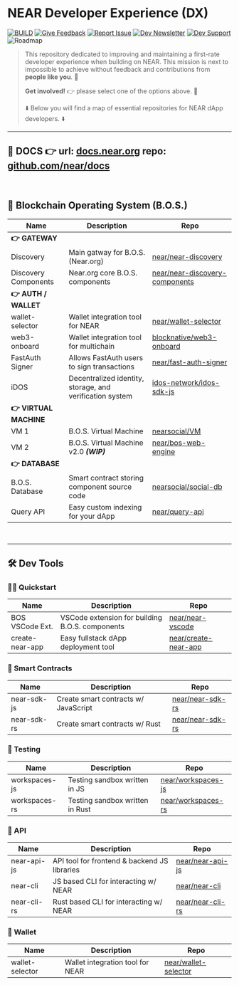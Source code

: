 # NEAR Developer Experience (DX)

[![BUILD](https://img.shields.io/badge/BUILD-03BE09)](https://docs.near.org/bos/)
[![Give Feedback](https://img.shields.io/badge/Give_Feedback-F9F502)](https://github.com/near/DX/issues/new/choose)
[![Report Issue](https://img.shields.io/badge/Report_Issue-BE0303)](https://github.com/near/DX/issues/new?assignees=&labels=&projects=&template=%F0%9F%90%9E-bug-report.md&title=[BUG])
[![Dev Newsletter](https://img.shields.io/badge/Developer_Newsletter-0087E5)](https://forms.gle/RWQceqPPhN1i8gdb8)
[![Dev Support](https://img.shields.io/badge/Dev_Support-white.svg?logo=stackoverflow)](https://stackoverflow.com/questions/tagged/nearprotocol)
![Roadmap](https://img.shields.io/badge/Roadmap_(soon!)-purple)

> This repository dedicated to improving and maintaining a first-rate developer experience when building on NEAR. This mission is next to impossible to achieve without feedback and contributions from **people like you**. 🫵
>
> **Get involved!** 👉 please select one of the options above. 🙏
>
> ⬇️ Below you will find a map of essential repositories for NEAR dApp developers. ⬇️

___

## 📂 DOCS 👉 url: [docs.near.org](https://docs.near.org) repo: [github.com/near/docs](https://github.com/near/docs)

<br/>

## 🚀 Blockchain Operating System (B.O.S.)

| Name      | Description | Repo |
| ----------- | ----------- | --- |
|**👉 GATEWAY**|||
| Discovery    | Main gatway for B.O.S. (Near.org)  |[near/near-discovery](https://github.com/near/near-discovery)|
| Discovery Components | Near.org core B.O.S. components | [near/near-discovery-components](https://github.com/near/near-discovery-components)
| **👉 AUTH / WALLET**|||
| wallet-selector |Wallet integration tool for NEAR|[near/wallet-selector](https://github.com/near/wallet-selector)|
| web3-onboard | Wallet integration tool for multichain |[blocknative/web3-onboard](https://github.com/blocknative/web3-onboard)|
| FastAuth Signer | Allows FastAuth users to sign transactions |[near/fast-auth-signer](https://github.com/near/fast-auth-signer)|
| iDOS | Decentralized identity, storage, and verification system| [idos-network/idos-sdk-js](https://github.com/idos-network/idos-sdk-js)
|**👉 VIRTUAL MACHINE**|||
| VM 1   | B.O.S. Virtual Machine  | [nearsocial/VM](https://github.com/NearSocial/VM) |
| VM 2 | B.O.S. Virtual Machine v2.0 ***(WIP)*** | [near/bos-web-engine](https://github.com/near/bos-web-engine) |
|**👉 DATABASE**||||
| B.O.S. Database | Smart contract storing component source code | [nearsocial/social-db](https://github.com/NearSocial/social-db)
| Query API | Easy custom indexing for your dApp |[near/query-api](https://github.com/near/queryapi)|

<br/>

___

## 🛠️ Dev Tools

### 🧑‍💻 Quickstart
| Name      | Description | Repo |
| ----------- | ----------- | --- |
| BOS VSCode Ext. | VSCode extension for building B.O.S. components | [near/near-vscode](https://github.com/near/near-vscode) |
| create-near-app | Easy fullstack dApp deployment tool |[near/create-near-app](https://github.com/near/create-near-app)|

### 📝 Smart Contracts
| Name      | Description | Repo |
| ----------- | ----------- | --- |
| near-sdk-js|Create smart contracts w/ JavaScript | [near/near-sdk-rs](https://github.com/near/near-sdk-rs)|
| near-sdk-rs|Create smart contracts w/ Rust | [near/near-sdk-rs](https://github.com/near/near-sdk-rs)|

### 🧪 Testing
| Name      | Description | Repo |
| ----------- | ----------- | --- |
| workspaces-js| Testing sandbox written in JS  |[near/workspaces-js](https://github.com/near/workspaces-js)|
| workspaces-rs| Testing sandbox written in Rust |[near/workspaces-rs](https://github.com/near/workspaces-rs)|

### 🔌 API 
| Name      | Description | Repo |
| ----------- | ----------- | --- |
| near-api-js | API tool for frontend & backend JS libraries |[near/near-api-js](https://github.com/near)|
| near-cli | JS based CLI for interacting w/ NEAR | [near/near-cli](https://github.com/near/near-cli)|
| near-cli-rs| Rust based CLI for interacting w/ NEAR | [near/near-cli-rs](https://github.com/near/near-cli-rs)

### 🔑 Wallet
| Name      | Description | Repo |
| ----------- | ----------- | --- |
| wallet-selector |Wallet integration tool for NEAR|[near/wallet-selector](https://github.com/near/wallet-selector)|
